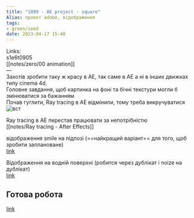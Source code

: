```yaml
---
title: "1899 - AE project - square"
Alias: проект adobe, відображення
tags:
- green/seed
date: 2023-04-17 15:48
---
```

Links:  
s1e6t0905  
[[notes/zero/00 animation]]  
—  
Захотів зробити таку ж красу в AE, так саме в AE а ні в інших движках типу cinema 4d.  
Головне завдання, щоб картинка на фоні та бічні текстури могли б змінюватися за бажанням  
Почав гуглити, Ray tracing в AE відмінили, тому треба викручуватися  
![вст](notes/images/pasted1899.png)

Ray tracing в AE перестав працювати за непотрібністю  
[[notes/Ray tracing - After Effects]]

відображення smile на підлозі (==найкращий варіант== для того, щоб зробити заплановане)  
[link](https://www.youtube.com/watch?v=DeffwqBWRFM)  

Відображення на водній поверхні  (робится через дублікат і noize на дублікат)  
[link](https://www.youtube.com/watch?v=8Wj4IdEQSe0)   

## Готова робота
[link](https://vimeo.com/828273297)